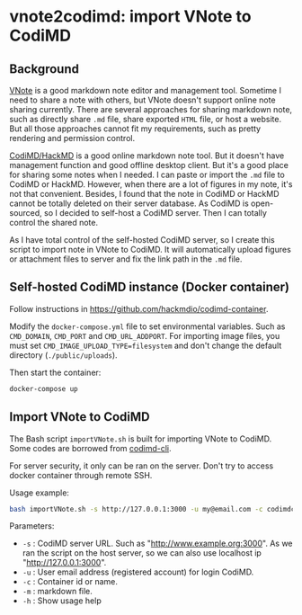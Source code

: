 # vnote2codimd: import VNote to CodiMD

## Background

[VNote](https://github.com/tamlok/vnote) is a good markdown note editor and management tool. Sometime I need to share
a note with others, but VNote doesn't support online note sharing currently. There are several approaches for sharing
markdown note, such as directly share `.md` file, share exported `HTML` file, or host a website. But all those
approaches cannot fit my requirements, such as pretty rendering and permission control.

[CodiMD/HackMD](https://github.com/hackmdio/codimd) is a good online markdown note tool. But it doesn't have management
function and good offline desktop client. But it's a good place for sharing some notes when I needed. I can paste or
import the `.md` file to CodiMD or HackMD. However, when there are a lot of figures in my note, it's not that
convenient. Besides, I found that the note in CodiMD or HackMD cannot be totally deleted on their server database. As
CodiMD is open-sourced, so I decided to self-host a CodiMD server. Then I can totally control the shared note.

As I have total control of the self-hosted CodiMD server, so I create this script to import note in VNote to CodiMD. It
will automatically upload figures or attachment files to server and fix the link path in the `.md` file.

## Self-hosted CodiMD instance (Docker container)

Follow instructions in https://github.com/hackmdio/codimd-container.

Modify the `docker-compose.yml` file to set environmental variables. Such as `CMD_DOMAIN`, `CMD_PORT` and
`CMD_URL_ADDPORT`. For importing image files, you must set `CMD_IMAGE_UPLOAD_TYPE=filesystem` and don't change the
default directory (`./public/uploads`).


Then start the container:

``` Bash
docker-compose up
```

## Import VNote to CodiMD

The Bash script `importVNote.sh` is built for importing VNote to CodiMD. Some codes are borrowed from
[codimd-cli](https://github.com/hackmdio/codimd-cli).

For server security, it only can be ran on the server. Don't try to access docker container through remote SSH.

Usage example:

``` Bash
bash importVNote.sh -s http://127.0.0.1:3000 -u my@email.com -c codimdcontainer_app_1 -m ./exploratory_analysis.md
```

Parameters:

- `-s` : CodiMD server URL. Such as "http://www.example.org:3000". As we ran the script on the host server, so we can
         also use localhost ip "http://127.0.0.1:3000".
- `-u` : User email address (registered account) for login CodiMD.
- `-c` : Container id or name.
- `-m` : markdown file.
- `-h` : Show usage help